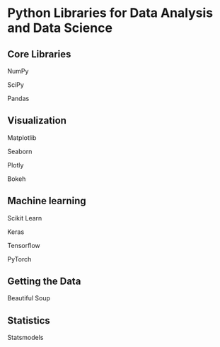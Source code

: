 # Python Libraries for Data Analysis and Data Science

## Core Libraries

NumPy

SciPy

Pandas

## Visualization

Matplotlib

Seaborn

Plotly

Bokeh  

## Machine learning

Scikit Learn

Keras

Tensorflow

PyTorch

## Getting the Data

Beautiful Soup

## Statistics

Statsmodels


